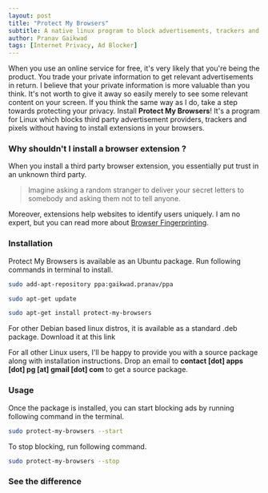 ```yaml
---
layout: post
title: "Protect My Browsers"
subtitle: A native linux program to block advertisements, trackers and pixels across all your browsers!
author: Pranav Gaikwad
tags: [Internet Privacy, Ad Blocker]
---
```


When you use an online service for free, it's very likely that you're being the product. You trade your private information to get relevant advertisements in return. I believe that your private information is more valuable than you think. It's not worth to give it away so easily merely to see some relevant content on your screen. If you think the same way as I do, take a step towards protecting your privacy. Install **Protect My Browsers**! It's a program for Linux which blocks third party advertisement providers, trackers and pixels without having to install extensions in your browsers.

### Why shouldn't I install a browser extension ?

When you install a third party browser extension, you essentially put trust in an unknown third party.

> Imagine asking a random stranger to deliver your secret letters to somebody and asking them not to tell anyone.

Moreover, extensions help websites to identify users uniquely. I am no expert, but you can read more about [Browser Fingerprinting](https://www.eff.org/deeplinks/2018/06/gdpr-and-browser-fingerprinting-how-it-changes-game-sneakiest-web-trackers).

### Installation

Protect My Browsers is available as an Ubuntu package. Run following commands in terminal to install. 

```bash
sudo add-apt-repository ppa:gaikwad.pranav/ppa

sudo apt-get update 

sudo apt-get install protect-my-browsers
```

For other Debian based linux distros, it is available as a standard .deb package. Download it at this link 

For all other Linux users, I'll be happy to provide you with a source package along with installation instructions. Drop an email to **contact [dot] apps [dot] pg [at] gmail [dot] com** to get a source package.

### Usage

Once the package is installed, you can start blocking ads by running following command in the terminal.

```bash
sudo protect-my-browsers --start
```

To stop blocking, run following command. 

```bash
sudo protect-my-browsers --stop
```

### See the difference